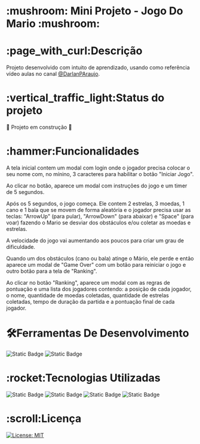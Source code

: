 <h1>:mushroom: Mini Projeto - Jogo Do Mario :mushroom:</h1>

<h1>:page_with_curl:Descrição</h1>

<p>Projeto desenvolvido com intuito de aprendizado, usando como referência vídeo aulas no canal <a href = "https://www.youtube.com/@DarlanPAraujo" target="_blank" rel="noopener noreferrer">@DarlanPAraujo</a>.</p>

<h1>:vertical_traffic_light:Status do projeto</h1>
 
 :construction: Projeto em construção :construction:

<h1>:hammer:Funcionalidades</h1>

<p>A tela inicial contem um modal com login onde o jogador precisa colocar o seu nome com, no mínino, 3 caracteres para habilitar o botão "Iniciar Jogo".</p>
<p>Ao clicar no botão, aparece um modal com instruções do jogo e um timer de 5 segundos.</p>
<p>Após os 5 segundos, o jogo começa. Ele contem 2 estrelas, 3 moedas, 1 cano e 1 bala que se movem de forma aleatória e o jogador precisa usar as teclas: "ArrowUp" (para pular), "ArrowDown" (para abaixar) e "Space" (para voar) fazendo o Mario se desviar dos obstáculos e/ou coletar as moedas e estrelas.</p>
<p>A velocidade do jogo vai aumentando aos poucos para criar um grau de dificuldade.</p>
<p>Quando um dos obstáculos (cano ou bala) atinge o Mário, ele perde e então aparece um modal de "Game Over" com um botão para reiniciar o jogo e outro botão para a tela de "Ranking".</p>
<p>Ao clicar no botão "Ranking", aparece um modal com as regras de pontuação e uma lista dos jogadores contendo: a posição de cada jogador, o nome, quantidade de moedas coletadas, quantidade de estrelas coletadas, tempo de duração da partida e a pontuação final de cada jogador.</p>

<h1>🛠️Ferramentas De Desenvolvimento</h1>

<img alt="Static Badge" src="https://img.shields.io/badge/Google-white?logo=google&logoColor=D9281A?&style=for-the-badge"> 
 <img alt="Static Badge" src="https://img.shields.io/badge/VS_Code-007ACC?logo=visual-studio-code&logoColor=white&style=for-the-badge">

<h1>:rocket:Tecnologias Utilizadas</h1>

<img alt="Static Badge" src="https://img.shields.io/badge/HTML-D9281A?logo=html5&logoColor=white&style=for-the-badge">  <img alt="Static Badge" src="https://img.shields.io/badge/CSS-00599C?logo=css3&logoColor=white&style=for-the-badge">  <img alt="Static Badge" src="https://img.shields.io/badge/JavaScript-F7DF1E?logo=javascript&logoColor=black&style=for-the-badge"> 
 <img alt="Static Badge" src="https://img.shields.io/badge/Sass-CC6699?logo=sass&logoColor=white&style=for-the-badge">

<h1>:scroll:Licença</h1>
   	
[![License: MIT](https://img.shields.io/badge/License-MIT-yellow.svg)](https://opensource.org/licenses/MIT)
